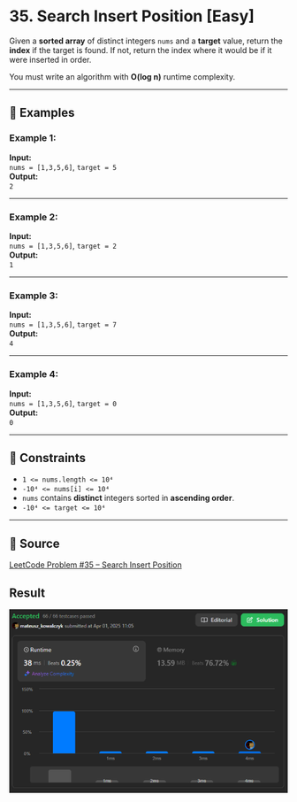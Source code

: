 # 35. Search Insert Position [Easy]

Given a **sorted array** of distinct integers `nums` and a **target** value, return the **index** if the target is found. If not, return the index where it would be if it were inserted in order.

You must write an algorithm with **O(log n)** runtime complexity.

---

## 🧪 Examples

### Example 1:
**Input:**  
`nums = [1,3,5,6]`, `target = 5`  
**Output:**  
`2`  

---

### Example 2:
**Input:**  
`nums = [1,3,5,6]`, `target = 2`  
**Output:**  
`1`  

---

### Example 3:
**Input:**  
`nums = [1,3,5,6]`, `target = 7`  
**Output:**  
`4`  

---

### Example 4:
**Input:**  
`nums = [1,3,5,6]`, `target = 0`  
**Output:**  
`0`  

---

## 📌 Constraints
- `1 <= nums.length <= 10⁴`
- `-10⁴ <= nums[i] <= 10⁴`
- `nums` contains **distinct** integers sorted in **ascending order**.
- `-10⁴ <= target <= 10⁴`

---

## 🔗 Source
[LeetCode Problem #35 – Search Insert Position](https://leetcode.com/problems/search-insert-position/)

## Result
![LeetCode Result](../assets/searchInsert.png)

